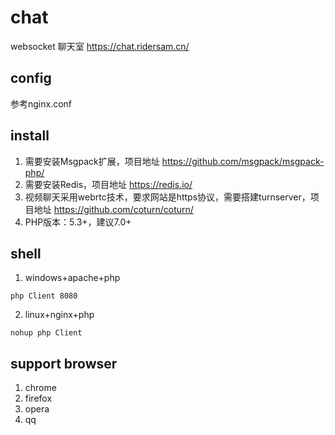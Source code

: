 # chat
websocket 聊天室 https://chat.ridersam.cn/
## config
参考nginx.conf
## install
1. 需要安装Msgpack扩展，项目地址 https://github.com/msgpack/msgpack-php/
2. 需要安装Redis，项目地址 https://redis.io/
3. 视频聊天采用webrtc技术，要求网站是https协议，需要搭建turnserver，项目地址 https://github.com/coturn/coturn/
4. PHP版本：5.3+，建议7.0+
## shell
1. windows+apache+php 
```
php Client 8080
```
2. linux+nginx+php 
```
nohup php Client
```
## support browser
1. chrome
2. firefox
3. opera
4. qq